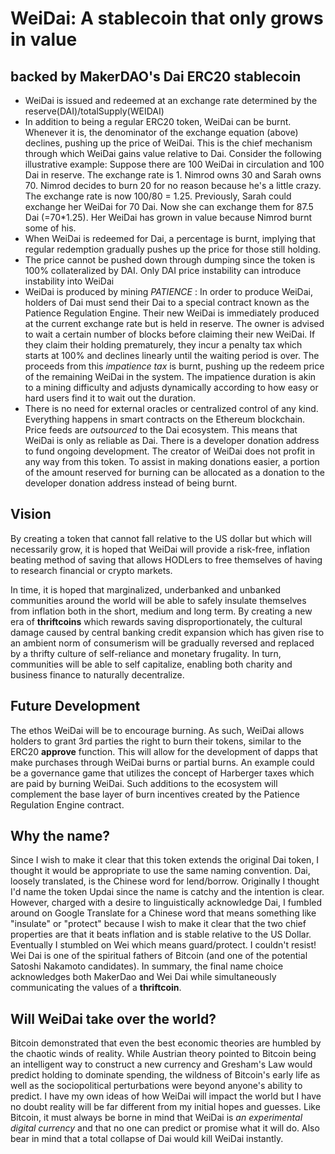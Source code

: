 # WeiDai: A stablecoin that only grows in value
## backed by MakerDAO's Dai ERC20 stablecoin
- WeiDai is issued and redeemed at an exchange rate determined by the reserve(DAI)/totalSupply(WEIDAI)
- In addition to being a regular ERC20 token, WeiDai can be burnt. Whenever it is, the denominator of the exchange equation (above) declines, pushing up the price of WeiDai. This is the chief mechanism through which WeiDai gains value relative to Dai. Consider the following illustrative example:
Suppose there are 100 WeiDai in circulation and 100 Dai in reserve. The exchange rate is 1. Nimrod owns 30 and Sarah owns 70. Nimrod decides to burn 20 for no reason because he's a little crazy. The exchange rate is now 100/80 = 1.25. Previously, Sarah could exchange her WeiDai for 70 Dai. Now she can exchange them for 87.5 Dai (=70*1.25). Her WeiDai has grown in value because Nimrod burnt some of his.
- When WeiDai is redeemed for Dai, a percentage is burnt, implying that regular redemption gradually pushes up the price for those still holding.
- The price cannot be pushed down through dumping since the token is 100% collateralized by DAI. Only DAI price instability can introduce instability into WeiDai
- WeiDai is produced by mining _PATIENCE_ : In order to produce WeiDai, holders of Dai must send their Dai to a special contract known as the Patience Regulation Engine. Their new WeiDai is immediately produced at the current exchange rate but is held in reserve. The owner is advised to wait a certain number of blocks before claiming their new WeiDai. If they claim their holding prematurely, they incur a penalty tax which starts at 100% and declines linearly until the waiting period is over. The proceeds from this *impatience tax* is burnt, pushing up the redeem price of the remaining WeiDai in the system. The impatience duration is akin to a mining difficulty and adjusts dynamically according to how easy or hard users find it to wait out the duration.
- There is no need for external oracles or centralized control of any kind. Everything happens in smart contracts on the Ethereum blockchain. Price feeds are *outsourced* to the Dai ecosystem. This means that WeiDai is only as reliable as Dai. There is a developer donation address to fund ongoing development. The creator of WeiDai does not profit in any way from this token. To assist in making donations easier, a portion of the amount reserved for burning can be allocated as a donation to the developer donation address instead of being burnt.

## Vision
By creating a token that cannot fall relative to the US dollar but which will necessarily grow, it is hoped that WeiDai will provide a risk-free, inflation beating method of saving that allows HODLers to free themselves of having to research financial or crypto markets. 

In time, it is hoped that marginalized, underbanked and unbanked communities around the world will be able to safely insulate themselves from inflation both in the short, medium and long term. By creating a new era of **thriftcoins** which rewards saving disproportionately, the cultural damage caused by central banking credit expansion which has given rise to an ambient norm of consumerism will be gradually reversed and replaced by a thrifty culture of self-reliance and monetary frugality. In turn, communities will be able to self capitalize, enabling both charity and business finance to naturally decentralize.

## Future Development
The ethos WeiDai will be to encourage burning. As such, WeiDai allows holders to grant 3rd parties the right to burn their tokens, similar to the ERC20 **approve** function. This will allow for the development of dapps that make purchases through WeiDai burns or partial burns. An example could be a governance game that utilizes the concept of Harberger taxes which are paid by burning WeiDai. Such additions to the ecosystem will complement the base layer of burn incentives created by the Patience Regulation Engine contract.

## Why the name?
Since I wish to make it clear that this token extends the original Dai token, I thought it would be appropriate to use the same naming convention. Dai, loosely translated, is the Chinese word for lend/borrow. Originally I thought I'd name the token Updai since the name is catchy and the intention is clear. However, charged with a desire to linguistically acknowledge Dai, I fumbled around on Google Translate for a Chinese word that means something like "insulate" or "protect" because I wish to make it clear that the two chief properties are that it beats inflation and is stable relative to the US Dollar. Eventually I stumbled on Wei which means guard/protect. I couldn't resist! Wei Dai is one of the spiritual fathers of Bitcoin (and one of the potential Satoshi Nakamoto candidates). In summary, the final name choice acknowledges both MakerDao and Wei Dai while simultaneously communicating the values of a **thriftcoin**. 

## Will WeiDai take over the world?
Bitcoin demonstrated that even the best economic theories are humbled by the chaotic winds of reality. While Austrian theory pointed to Bitcoin being an intelligent way to construct a new currency and Gresham's Law would predict holding to dominate spending, the wildness of Bitcoin's early life as well as the sociopolitical perturbations were beyond anyone's ability to predict. I have my own ideas of how WeiDai will impact the world but I have no doubt reality will be far different from my initial hopes and guesses. Like Bitcoin, it must always be borne in mind that WeiDai is *an experimental digital currency* and that no one can predict or promise what it will do. Also bear in mind that a total collapse of Dai would kill WeiDai instantly.